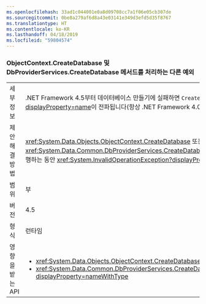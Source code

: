 ```yaml
---
ms.openlocfilehash: 33ad1c044001e0a8d09708cc7a1f06e05cb307de
ms.sourcegitcommit: 0be8a279af6d8a43e03141e349d3efd5d35f8767
ms.translationtype: HT
ms.contentlocale: ko-KR
ms.lasthandoff: 04/18/2019
ms.locfileid: "59804574"
---
```

### <a name="different-exception-handling-for-objectcontextcreatedatabase-and-dbproviderservicescreatedatabase-methods"></a>ObjectContext.CreateDatabase 및 DbProviderServices.CreateDatabase 메서드를 처리하는 다른 예외

|   |   |
|---|---|
|세부 정보|.NET Framework 4.5부터 데이터베이스 만들기에 실패하면 <code>CreateDatabase</code> 메서드는 빈 데이터베이스를 삭제하려고 합니다. 해당 작업에 성공하면 원래의 <xref:System.Data.SqlClient.SqlException?displayProperty=name>이 전파됩니다(항상 .NET Framework 4.0에서 throw된 <xref:System.InvalidOperationException?displayProperty=name> 대신).|
|제안 해결 방법|<xref:System.Data.Objects.ObjectContext.CreateDatabase> 또는 <xref:System.Data.Common.DbProviderServices.CreateDatabase(System.Data.Common.DbConnection,System.Nullable{System.Int32},System.Data.Metadata.Edm.StoreItemCollection)>를 실행하는 동안 <xref:System.InvalidOperationException?displayProperty=name>을 catch하는 경우, 이제 SQLExceptions도 catch됩니다.|
|범위|부|
|버전|4.5|
|형식|런타임|
|영향을 받는 API|<ul><li><xref:System.Data.Objects.ObjectContext.CreateDatabase?displayProperty=nameWithType></li><li><xref:System.Data.Common.DbProviderServices.CreateDatabase(System.Data.Common.DbConnection,System.Nullable{System.Int32},System.Data.Metadata.Edm.StoreItemCollection)?displayProperty=nameWithType></li></ul>|
